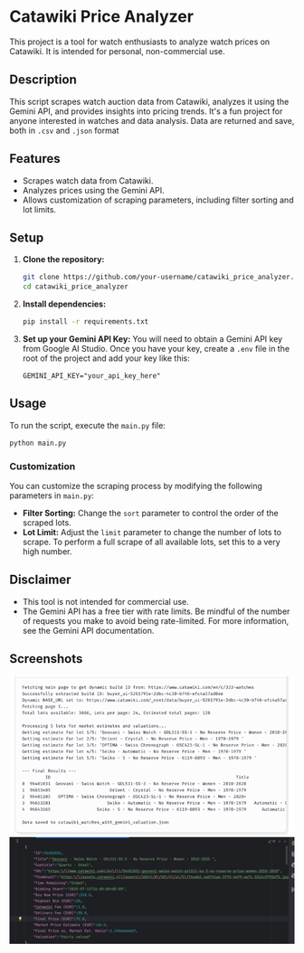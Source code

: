 # Catawiki Price Analyzer

This project is a tool for watch enthusiasts to analyze watch prices on Catawiki. It is intended for personal, non-commercial use.

## Description

This script scrapes watch auction data from Catawiki, analyzes it using the Gemini API, and provides insights into pricing trends. It's a fun project for anyone interested in watches and data analysis.
Data are returned and save, both in `.csv` and `.json` format 

## Features

*   Scrapes watch data from Catawiki.
*   Analyzes prices using the Gemini API.
*   Allows customization of scraping parameters, including filter sorting and lot limits.

## Setup

1.  **Clone the repository:**
    ```bash
    git clone https://github.com/your-username/catawiki_price_analyzer.git
    cd catawiki_price_analyzer
    ```

2.  **Install dependencies:**
    ```bash
    pip install -r requirements.txt
    ```

3.  **Set up your Gemini API Key:**
    You will need to obtain a Gemini API key from Google AI Studio. Once you have your key, create a `.env` file in the root of the project and add your key like this:

    ```
    GEMINI_API_KEY="your_api_key_here"
    ```

## Usage

To run the script, execute the `main.py` file:

```bash
python main.py
```

### Customization

You can customize the scraping process by modifying the following parameters in `main.py`:

*   **Filter Sorting:** Change the `sort` parameter to control the order of the scraped lots.
*   **Lot Limit:** Adjust the `limit` parameter to change the number of lots to scrape. To perform a full scrape of all available lots, set this to a very high number.

## Disclaimer

*   This tool is not intended for commercial use.
*   The Gemini API has a free tier with rate limits. Be mindful of the number of requests you make to avoid being rate-limited. For more information, see the Gemini API documentation.

## Screenshots
![img_2.png](assets/img_2.png)
![img_1.png](assets/img_1.png)